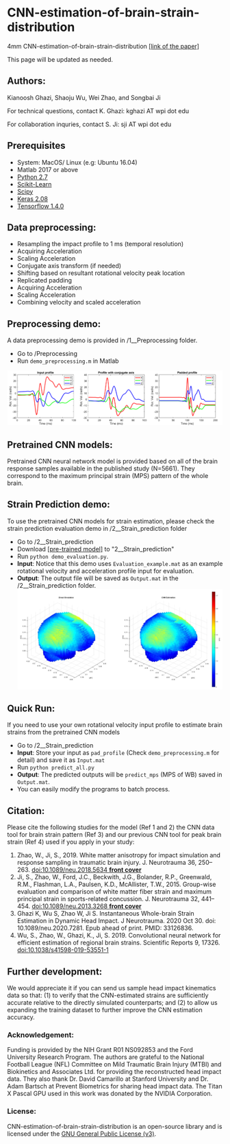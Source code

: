 # CNN-estimation-of-brain-strain-distribution
4mm
CNN-estimation-of-brain-strain-distribution [[link of the paper]](https://www.liebertpub.com/doi/10.1089/neu.2020.7281)

This page will be updated as needed. 

## Authors:
Kianoosh Ghazi, Shaoju Wu, Wei Zhao, and Songbai Ji

For technical questions, contact K. Ghazi: kghazi AT wpi dot edu

For collaboration inquries, contact S. Ji: sji AT wpi dot edu

## Prerequisites
- System: MacOS/ Linux (e.g: Ubuntu 16.04)
- Matlab 2017 or above
- [Python 2.7](https://www.anaconda.com/distribution/)
- [Scikit-Learn](https://scikit-learn.org/stable/install.html)
- [Scipy](https://www.scipy.org/)
- [Keras 2.08](http://faroit.com/keras-docs/2.0.8/#installation)
- [Tensorflow 1.4.0](https://pypi.org/project/tensorflow/1.4.0/#files)
## Data preprocessing:
- Resampling the impact profile to 1 ms (temporal resolution) 
- Acquiring Acceleration
- Scaling Acceleration
- Conjugate axis transform (if needed)
- Shifting based on resultant rotational velocity peak location
- Replicated padding
- Acquiring Acceleration
- Scaling Acceleration
- Combining velocity and scaled acceleration

## Preprocessing demo:
A data preprocessing demo is provided in /1__Preprocessing folder.
- Go to /Preprocessing
- Run `demo_preprocessing.m` in Matlab

![](https://github.com/Jilab-biomechanics/CNN-brain-strains/blob/master/figures/preprocessing.png)

## Pretrained CNN models:
Pretrained CNN neural network model is provided based on all of the brain response samples available in the published study (N=5661). They correspond to the maximum principal strain (MPS) pattern of the whole brain. 

## Strain Prediction demo:
To use the pretrained CNN models for strain estimation, please check the strain prediction evaluation demo in /2__Strain_prediction folder
- Go to /2__Strain_prediction
- Download [[pre-trained model]](https://drive.google.com/drive/folders/1iYKKr1NCk6FwGG1Ax-26Ueb-ipxfy8ih?usp=sharing) to "2__Strain_prediction"
- Run `python demo_evaluation.py`. 
- **Input**: Notice that this demo uses `Evaluation_example.mat` as an example rotational velocity and acceleration profile input for evaluation. 
- **Output**: The output file will be saved as `Output.mat` in the /2__Strain_prediction folder.
![](https://github.com/Jilab-biomechanics/CNN-estimation-of-brain-strain-distribution/blob/main/3__figures/scatter_plot.JPG)

## Quick Run:
If you need to use your own rotational velocity input profile to estimate brain strains from the pretrained CNN models 
- Go to /2__Strain_prediction
- **Input**: Store your input as `pad_profile` (Check `demo_preprocessing.m` for detail) and save it as `Input.mat`
- Run `python predict_all.py`
- **Output**: The predicted outputs will be `predict_mps` (MPS of WB) saved in `Output.mat`. 
- You can easily modify the programs to batch process.

## Citation:
Please cite the following studies for the model (Ref 1 and 2) the CNN data tool for brain strain pattern (Ref 3) and our previous CNN  tool for peak brain strain (Ref 4) used if you apply in your study:

1. Zhao, W., Ji, S., 2019. White matter anisotropy for impact simulation and response sampling in traumatic brain injury. J. Neurotrauma 36, 250–263. [doi:10.1089/neu.2018.5634 **front cover**](https://www.liebertpub.com/doi/abs/10.1089/neu.2018.5634) 
2. Ji, S., Zhao, W., Ford, J.C., Beckwith, J.G., Bolander, R.P., Greenwald, R.M., Flashman, L.A., Paulsen, K.D., McAllister, T.W., 2015. Group-wise evaluation and comparison of white matter fiber strain and maximum principal strain in sports-related concussion. J. Neurotrauma 32, 441–454. [doi:10.1089/neu.2013.3268 **front cover**](https://www.liebertpub.com/doi/10.1089/neu.2013.3268)
3. Ghazi K, Wu S, Zhao W, Ji S. Instantaneous Whole-brain Strain Estimation in Dynamic Head Impact. J Neurotrauma. 2020 Oct 30. doi: 10.1089/neu.2020.7281. Epub ahead of print. PMID: 33126836.
4. Wu, S., Zhao, W., Ghazi, K., Ji, S. 2019. Convolutional neural network for efficient estimation of  regional brain strains. Scientific Reports 9, 17326. [doi:10.1038/s41598-019-53551-1](https://www.nature.com/articles/s41598-019-53551-1)

## Further development:
We would appreciate it if you can send us sample head impact kinematics data so that: (1) to verify that the CNN-estimated strains are sufficiently accurate relative to the directly simulated counterparts; and (2) to allow us expanding the training dataset to further improve the CNN estimation accuracy.

### Acknowledgement:
Funding is provided by the NIH Grant R01 NS092853 and the Ford University Research Program. The authors are grateful to the National Football League (NFL) Committee on Mild Traumatic Brain Injury (MTBI) and Biokinetics and Associates Ltd. for providing the reconstructed head impact data. They also thank Dr. David Camarillo at Stanford University and Dr. Adam Bartsch at Prevent Biometrics for sharing head impact data. The Titan X Pascal GPU used in this work was donated by the NVIDIA Corporation. 

### License:
CNN-estimation-of-brain-strain-distribution is an open-source library and is licensed under the [GNU General Public License (v3)](https://www.gnu.org/licenses/gpl-3.0.en.html). 
